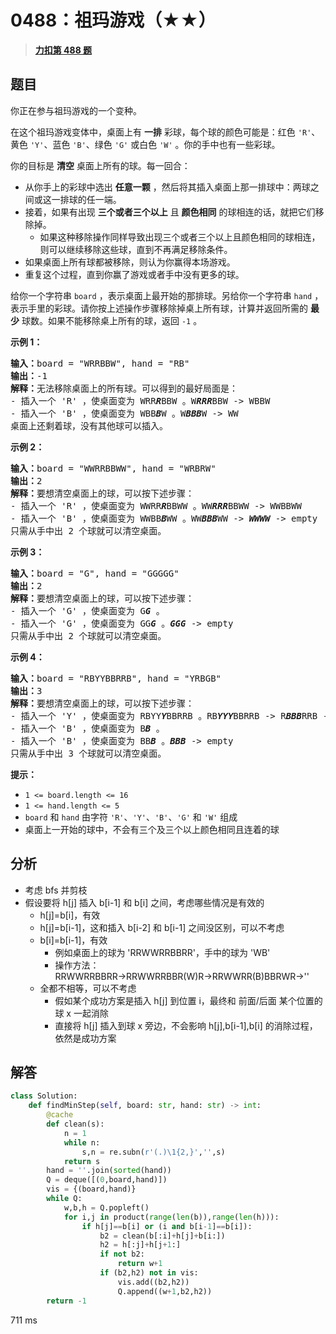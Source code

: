 # 0488：祖玛游戏（★★）


> <u>**[力扣第 488 题](https://leetcode.cn/problems/zuma-game/)**</u>

## 题目

<p>你正在参与祖玛游戏的一个变种。</p>

<p>在这个祖玛游戏变体中，桌面上有 <strong>一排</strong> 彩球，每个球的颜色可能是：红色 <code>'R'</code>、黄色 <code>'Y'</code>、蓝色 <code>'B'</code>、绿色 <code>'G'</code> 或白色 <code>'W'</code> 。你的手中也有一些彩球。</p>

<p>你的目标是 <strong>清空</strong> 桌面上所有的球。每一回合：</p>

<ul>
<li>从你手上的彩球中选出 <strong>任意一颗</strong> ，然后将其插入桌面上那一排球中：两球之间或这一排球的任一端。</li>
<li>接着，如果有出现 <strong>三个或者三个以上</strong> 且 <strong>颜色相同</strong> 的球相连的话，就把它们移除掉。
<ul>
<li>如果这种移除操作同样导致出现三个或者三个以上且颜色相同的球相连，则可以继续移除这些球，直到不再满足移除条件。</li>
</ul>
</li>
<li>如果桌面上所有球都被移除，则认为你赢得本场游戏。</li>
<li>重复这个过程，直到你赢了游戏或者手中没有更多的球。</li>
</ul>

<p>给你一个字符串 <code>board</code> ，表示桌面上最开始的那排球。另给你一个字符串 <code>hand</code> ，表示手里的彩球。请你按上述操作步骤移除掉桌上所有球，计算并返回所需的 <strong>最少</strong> 球数。如果不能移除桌上所有的球，返回 <code>-1</code> 。</p>



<p><strong>示例 1：</strong></p>

<pre>
<strong>输入：</strong>board = "WRRBBW", hand = "RB"
<strong>输出：</strong>-1
<strong>解释：</strong>无法移除桌面上的所有球。可以得到的最好局面是：
- 插入一个 'R' ，使桌面变为 WRR<em><strong>R</strong></em>BBW 。W<em><strong>RRR</strong></em>BBW -&gt; WBBW
- 插入一个 'B' ，使桌面变为 WBB<em><strong>B</strong></em>W 。W<em><strong>BBB</strong></em>W -&gt; WW
桌面上还剩着球，没有其他球可以插入。</pre>

<p><strong>示例 2：</strong></p>

<pre>
<strong>输入：</strong>board = "WWRRBBWW", hand = "WRBRW"
<strong>输出：</strong>2
<strong>解释：</strong>要想清空桌面上的球，可以按下述步骤：
- 插入一个 'R' ，使桌面变为 WWRR<strong><em>R</em></strong>BBWW 。WW<em><strong>RRR</strong></em>BBWW -&gt; WWBBWW
- 插入一个 'B' ，使桌面变为 WWBB<em><strong>B</strong></em>WW 。WW<em><strong>BBB</strong></em>WW -&gt; <em><strong>WWWW</strong></em> -&gt; empty
只需从手中出 2 个球就可以清空桌面。
</pre>

<p><strong>示例 3：</strong></p>

<pre>
<strong>输入：</strong>board = "G", hand = "GGGGG"
<strong>输出：</strong>2
<strong>解释：</strong>要想清空桌面上的球，可以按下述步骤：
- 插入一个 'G' ，使桌面变为 G<em><strong>G</strong></em> 。
- 插入一个 'G' ，使桌面变为 GG<em><strong>G</strong></em> 。<em><strong>GGG</strong></em> -&gt; empty
只需从手中出 2 个球就可以清空桌面。
</pre>

<p><strong>示例 4：</strong></p>

<pre>
<strong>输入：</strong>board = "RBYYBBRRB", hand = "YRBGB"
<strong>输出：</strong>3
<strong>解释：</strong>要想清空桌面上的球，可以按下述步骤：
- 插入一个 'Y' ，使桌面变为 RBYY<em><strong>Y</strong></em>BBRRB 。RB<em><strong>YYY</strong></em>BBRRB -&gt; R<em><strong>BBB</strong></em>RRB -&gt; <em><strong>RRR</strong></em>B -&gt; B
- 插入一个 'B' ，使桌面变为 B<em><strong>B</strong></em> 。
- 插入一个 'B' ，使桌面变为 BB<em><strong>B</strong></em> 。<em><strong>BBB</strong></em> -&gt; empty
只需从手中出 3 个球就可以清空桌面。
</pre>



<p><strong>提示：</strong></p>

<ul>
<li><code>1 &lt;= board.length &lt;= 16</code></li>
<li><code>1 &lt;= hand.length &lt;= 5</code></li>
<li><code>board</code> 和 <code>hand</code> 由字符 <code>'R'</code>、<code>'Y'</code>、<code>'B'</code>、<code>'G'</code> 和 <code>'W'</code> 组成</li>
<li>桌面上一开始的球中，不会有三个及三个以上颜色相同且连着的球</li>
</ul>




## 分析


- 考虑 bfs 并剪枝
- 假设要将 h[j] 插入 b[i-1] 和 b[i] 之间，考虑哪些情况是有效的
	- h[j]=b[i]，有效
	- h[j]=b[i-1]，这和插入 b[i-2] 和 b[i-1] 之间没区别，可以不考虑
	- b[i]=b[i-1]，有效
		- 例如桌面上的球为 'RRWWRRBBRR'，手中的球为 'WB'
		- 操作方法：RRWWRRBBRR→RRWWRRBBR(W)R→RRWWRR(B)BBRWR→''
	- 全都不相等，可以不考虑
		- 假如某个成功方案是插入 h[j] 到位置 i，最终和 前面/后面 某个位置的球 x 一起消除
		- 直接将 h[j] 插入到球 x 旁边，不会影响 h[j],b[i-1],b[i] 的消除过程，依然是成功方案

## 解答


```python
class Solution:
    def findMinStep(self, board: str, hand: str) -> int:
        @cache
        def clean(s):
            n = 1
            while n:
                s,n = re.subn(r'(.)\1{2,}','',s) 
            return s
        hand = ''.join(sorted(hand))
        Q = deque([(0,board,hand)])
        vis = {(board,hand)}
        while Q:
            w,b,h = Q.popleft()
            for i,j in product(range(len(b)),range(len(h))):
                if h[j]==b[i] or (i and b[i-1]==b[i]):
                    b2 = clean(b[:i]+h[j]+b[i:])
                    h2 = h[:j]+h[j+1:]
                    if not b2:
                        return w+1
                    if (b2,h2) not in vis:
                        vis.add((b2,h2))
                        Q.append((w+1,b2,h2))
        return -1
```
711 ms
